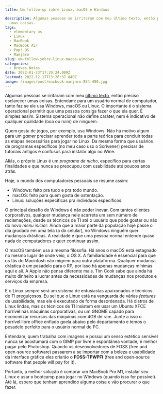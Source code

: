 ```yaml
---
title: Um follow-up sobre Linux, macOS e Windows

description: Algumas pessoas se irritaram com meu último texto, então preciso esclarecer
  umas coisas.
tags:
  - elementary os
  - Linux
  - MacBook
  - MacBook Air
  - Pop!_OS
  - Manjaro
slug: um-follow-sobre-linux-macos-windows
categories:
  - Breves Notas
date: 2022-01-23T17:20:24.000Z
lastmod: 2022-12-17T13:26:37.840Z
image: /images/post/macbook-manjaro-854-480.jpg
---
```


Algumas pessoas se irritaram com meu [último texto](/post/qual-melhor-linux-para-macbook-air-antigo/), então preciso esclarecer umas coisas. Entendam: para um usuário normal de computador, tanto faz se ele usa Windows, macOS ou Linux. O importante é o sistema operacional permitir que uma pessoa consiga fazer o que ela quer. É simples assim. Sistema operacional não define caráter, nem é indicativo de qualquer qualidade (boa ou ruim) de ninguém.

Quem gosta de jogos, por exemplo, usa Windows. Não há motivo algum para um *gamer* precisar aprender toda a parte teórica para concluir todas as etapas necessárias para jogar no Linux. Da mesma forma que usuários de programas específicos (no meu caso uso o Scrivener) precisar de tutoriais antigos e confusos para instalar algo no Wine.

Aliás, o próprio Linux é um *programa de nicho*, específico para certas finalidades e que nunca se preocupou com usabilidade até poucos anos atrás.

Hoje, o mundo dos computadores pessoais se resume assim:

- Windows: feito pra tudo e pra todo mundo.
- macOS: feito para quem gosta de ostentação.
- Linux: soluções específicas pra indivíduos específicos.

O principal desafio do Windows é não poder inovar. Com tantos clientes corporativos, qualquer mudança nele acarreta um sem número de reclamações, desde os técnicos de TI até o usuário que pode gostar ou não do novo *menu iniciar*. Ainda que a maior parte da população hoje passe o dia grudado em uma tela (a do celular), no Windows ninguém quer mudanças drásticas. A realidade é que uma pessoa normal entende quase nada de computadores e quer continuar assim.

O macOS também usa a mesma filosofia. Há anos o macOS está estagnado no mesmo lugar de onde veio, o OS X. A familiaridade é essencial para que os fãs do Macintosh não migrem para outra plataforma. Qualquer mudança drástica é um pesadelo para o RP, por isso há apenas mudanças mínimas aqui e ali. A Apple não pensa diferente mais. Tim Cook sabe que ainda há muito dinheiro a lucrar antes da necessidades de mudanças nos produtos e serviços da empresa. 

E o Linux sempre será um sistema de entusiastas apaixonados e técnicos de TI preguiçosos. Eu sei que o Linux está na vanguarda de várias *features* de usabilidade, mas ele é executado de forma desordenada. Há distros de Linux lindas, mas os técnicos de TI insistem em usar um Ubuntu XFCE horrível nas máquinas corporativas, ou um GNOME capado para economizar recursos das máquinas com 4GB de ram. Junte a isso o horrível libre office enfiado goela abaixo pelo departamento e temos o pesadelo perfeito para o usuário normal de PC.

Entendam, quem trabalha com imagens e possui um senso estético sensível nunca se acostumará com o GIMP por livre e espontânea vontade, é melhor pagar pelo Photoshop. Quando os desenvolvedores de FOSS (free and open-source software) passarem a se importar com a beleza e usabilidade da interface gráfica eles criarão o **FOSS-TPWPFI** (free and open-source software that people will pay for it).

Portanto, a melhor solução é comprar um MacBook Pro M1, instalar seu Linux e usar o bootcamp para jogar no Windows (quando isso for possível). Até lá, espero que tenham aprendido alguma coisa e vão procurar o que fazer.